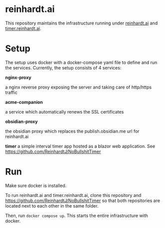 # reinhardt.ai

This repository maintains the infrastructure running under [reinhardt.ai](https://reinhardt.ai) and [timer.reinhardt.ai](https://timer.reinhardt.ai).

# Setup
The setup uses docker with a docker-compose yaml file to define and run the 
services. Currently, the setup consists of 4 services:

**nginx-proxy**

a nginx reverse proxy exposing the server and taking care of http/https traffic

**acme-companion** 

a service which automatically renews the SSL certificates

**obsidian-proxy** 

the obsidian proxy which replaces the publish.obsidian.me url for reinhardt.ai 

**timer**
a simple interval timer app hosted as a blazor web application. See
https://github.com/ReinhardtJ/NoBullshitTimer

# Run
Make sure docker is installed.

To run reinhardt.ai and timer.reinhardt.ai, clone this repository and
https://github.com/ReinhardtJ/NoBullshitTimer so that both repositories
are located next to each other in the same folder.

Then, run `docker compose up`. This starts the entire infrastructure with 
docker.
